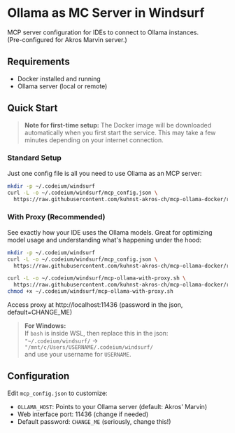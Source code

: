 # Ollama as MC Server in Windsurf

MCP server configuration for IDEs to connect to Ollama instances.<br/>
(Pre-configured for Akros Marvin server.)

## Requirements
- Docker installed and running
- Ollama server (local or remote)

## Quick Start

> **Note for first-time setup:** The Docker image will be downloaded automatically when you first start the service. This may take a few minutes depending on your internet connection.

### Standard Setup
Just one config file is all you need to use Ollama as an MCP server:
```bash
mkdir -p ~/.codeium/windsurf
curl -L -o ~/.codeium/windsurf/mcp_config.json \
  https://raw.githubusercontent.com/kuhnst-akros-ch/mcp-ollama-docker/refs/heads/main/mcp-ollama/mcp_config.json
```

### With Proxy (Recommended)
See exactly how your IDE uses the Ollama models. Great for optimizing model usage and understanding what's happening under the hood:
```bash
mkdir -p ~/.codeium/windsurf
curl -L -o ~/.codeium/windsurf/mcp_config.json \
  https://raw.githubusercontent.com/kuhnst-akros-ch/mcp-ollama-docker/refs/heads/main/mcp-ollama-with-proxy/mcp_config.json

curl -L -o ~/.codeium/windsurf/mcp-ollama-with-proxy.sh \
  https://raw.githubusercontent.com/kuhnst-akros-ch/mcp-ollama-docker/refs/heads/main/mcp-ollama-with-proxy/mcp-ollama-with-proxy.sh
chmod +x ~/.codeium/windsurf/mcp-ollama-with-proxy.sh
```
Access proxy at http://localhost:11436 (password in the json, default=CHANGE_ME)

> **For Windows:**<br/>
> If `bash` is inside WSL, then replace this in the json:<br/>
> `"~/.codeium/windsurf/` -> `"/mnt/c/Users/USERNAME/.codeium/windsurf/`<br/>
> and use your username for `USERNAME`.

## Configuration

Edit `mcp_config.json` to customize:
- `OLLAMA_HOST`: Points to your Ollama server (default: Akros' Marvin)
- Web interface port: 11436 (change if needed)
- Default password: `CHANGE_ME` (seriously, change this!)
